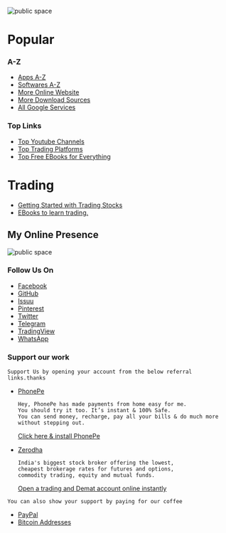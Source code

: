 ![public space](https://github.com/SanjeevStephan/Linux/blob/master/102-Kali-Linux-on-Window/figlet-images/figlet-univers-digital-space.png)

# Popular
### A-Z
* <a href="https://github.com/SanjeevStephan/MySpace-Public/blob/master/Apps-A-Z.md">Apps A-Z</a>
* <a href="https://github.com/SanjeevStephan/MySpace-Public/blob/master/Softwares-A-Z.md">Softwares A-Z</a>
* <a href="https://github.com/SanjeevStephan/MySpace-Public/blob/master/Online-Websites.md">More Online Website</a>
* <a href="https://github.com/SanjeevStephan/MySpace-Public/blob/master/Website-for-Downloads.md">More Download Sources</a>
* <a href="https://github.com/SanjeevStephan/MySpace-Public/blob/master/Google-Links.md">All Google Services</a>

### Top Links
  * <a href="https://docs.google.com/spreadsheets/d/1WNPB7SAbdlT-_fgW4uHkpycWEvDjDZTESRWKDZAr0W4/edit?usp=sharing">Top Youtube Channels</a>
  * <a href="https://github.com/SanjeevStephan/MySpace-Public/blob/master/Trading-Platforms.md">Top Trading Platforms</a>
  * <a href="https://drive.google.com/drive/folders/1N1FAECgBaZPfJQVmIdMZ32Sc03BgLIdW?usp=sharing">Top Free EBooks for Everything</a>
# Trading
* <a href="https://github.com/SanjeevStephan/MySpace-Public/blob/master/Day-Trading.md">Getting Started with Trading Stocks</a>  
* <a href="https://drive.google.com/drive/folders/1N1FAECgBaZPfJQVmIdMZ32Sc03BgLIdW?usp=sharin">EBooks to learn trading.</a> 
## My Online Presence 
![public space](https://github.com/SanjeevStephan/Linux/blob/master/102-Kali-Linux-on-Window/figlet-images/figlet-univers-sanjeev-stephan.png)
### Follow Us On
* <a href="https://www.facebook.com/mrsanjevstephan">Facebook</a>
* <a href="https://github.com/SanjeevStephan">GitHub</a>
* <a href="https://issuu.com/samstephan164">Issuu</a>
* <a href="www.pinterest.com/SanjeevStephan">Pinterest</a>
* <a href="https://twitter.com/sanjeevstephan">Twitter</a>
* <a href="http://telegram.me/mrsanjeevstephan">Telegram</a>
* <a href="https://www.tradingview.com/u/SanjeevStephan/">TradingView</a>
* <a href="https://api.whatsapp.com/send?phone=916201432196">WhatsApp</a>


### Support our work 
 
    Support Us by opening your account from the below referral links.thanks
   * <a href="https://phon.pe/700pgk6i">PhonePe</a>   
        
         Hey, PhonePe has made payments from home easy for me. 
         You should try it too. It’s instant & 100% Safe. 
         You can send money, recharge, pay all your bills & do much more without stepping out. 
        <a href="https://phon.pe/700pgk6i">Click here & install PhonePe</a>
   * <a href="https://zerodha.com/open-account?c=QJ2734">Zerodha</a>
   
         India's biggest stock broker offering the lowest, 
         cheapest brokerage rates for futures and options, 
         commodity trading, equity and mutual funds.
        <a href="https://zerodha.com/open-account?c=QJ2734">Open a trading and Demat account online instantly</a> 
   
    You can also show your support by paying for our coffee
   * <a href="https://www.paypal.me/9661269211">PayPal</a> 
   * <a href="https://github.com/SanjeevStephan/MySpace-Public/blob/master/MyBitcoin-Address.md">Bitcoin Addresses</a>


